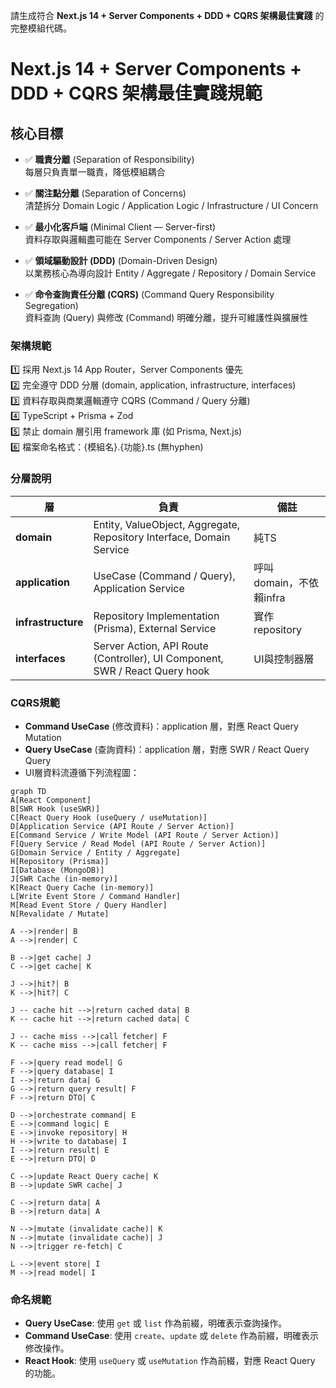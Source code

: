 請生成符合 **Next.js 14 + Server Components + DDD + CQRS 架構最佳實踐** 的完整模組代碼。
# Next.js 14 + Server Components + DDD + CQRS 架構最佳實踐規範

## 核心目標

- ✅ **職責分離** (Separation of Responsibility)  
  每層只負責單一職責，降低模組耦合

- ✅ **關注點分離** (Separation of Concerns)  
  清楚拆分 Domain Logic / Application Logic / Infrastructure / UI Concern

- ✅ **最小化客戶端** (Minimal Client — Server-first)  
  資料存取與邏輯盡可能在 Server Components / Server Action 處理

- ✅ **領域驅動設計 (DDD)** (Domain-Driven Design)  
  以業務核心為導向設計 Entity / Aggregate / Repository / Domain Service

- ✅ **命令查詢責任分離 (CQRS)** (Command Query Responsibility Segregation)  
  資料查詢 (Query) 與修改 (Command) 明確分離，提升可維護性與擴展性

### 架構規範  
1️⃣ 採用 Next.js 14 App Router，Server Components 優先  
2️⃣ 完全遵守 DDD 分層 (domain, application, infrastructure, interfaces)  
3️⃣ 資料存取與商業邏輯遵守 CQRS (Command / Query 分離)  
4️⃣ TypeScript + Prisma + Zod  
5️⃣ 禁止 domain 層引用 framework 庫 (如 Prisma, Next.js)  
6️⃣ 檔案命名格式：{模組名}.{功能}.ts (無hyphen)

### 分層說明  
| 層 | 負責 | 備註 |
|----|------|------|
| **domain** | Entity, ValueObject, Aggregate, Repository Interface, Domain Service | 純TS |
| **application** | UseCase (Command / Query), Application Service | 呼叫 domain，不依賴infra |
| **infrastructure** | Repository Implementation (Prisma), External Service | 實作 repository |
| **interfaces** | Server Action, API Route (Controller), UI Component, SWR / React Query hook | UI與控制器層 |

### CQRS規範  
- **Command UseCase** (修改資料)：application 層，對應 React Query Mutation  
- **Query UseCase** (查詢資料)：application 層，對應 SWR / React Query Query  
- UI層資料流遵循下列流程圖：

```mermaid
graph TD
A[React Component]
B[SWR Hook (useSWR)]
C[React Query Hook (useQuery / useMutation)]
D[Application Service (API Route / Server Action)]
E[Command Service / Write Model (API Route / Server Action)]
F[Query Service / Read Model (API Route / Server Action)]
G[Domain Service / Entity / Aggregate]
H[Repository (Prisma)]
I[Database (MongoDB)]
J[SWR Cache (in-memory)]
K[React Query Cache (in-memory)]
L[Write Event Store / Command Handler]
M[Read Event Store / Query Handler]
N[Revalidate / Mutate]

A -->|render| B
A -->|render| C

B -->|get cache| J
C -->|get cache| K

J -->|hit?| B
K -->|hit?| C

J -- cache hit -->|return cached data| B
K -- cache hit -->|return cached data| C

J -- cache miss -->|call fetcher| F
K -- cache miss -->|call fetcher| F

F -->|query read model| G
F -->|query database| I
I -->|return data| G
G -->|return query result| F
F -->|return DTO| C

D -->|orchestrate command| E
E -->|command logic| E
E -->|invoke repository| H
H -->|write to database| I
I -->|return result| E
E -->|return DTO| D

C -->|update React Query cache| K
B -->|update SWR cache| J

C -->|return data| A
B -->|return data| A

N -->|mutate (invalidate cache)| K
N -->|mutate (invalidate cache)| J
N -->|trigger re-fetch| C

L -->|event store| I
M -->|read model| I
```

### 命名規範
- **Query UseCase**: 使用 `get` 或 `list` 作為前綴，明確表示查詢操作。
- **Command UseCase**: 使用 `create`、`update` 或 `delete` 作為前綴，明確表示修改操作。
- **React Hook**: 使用 `useQuery` 或 `useMutation` 作為前綴，對應 React Query 的功能。

